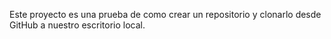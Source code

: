 Este proyecto es una prueba de como crear un repositorio y clonarlo desde GitHub a nuestro escritorio local.
